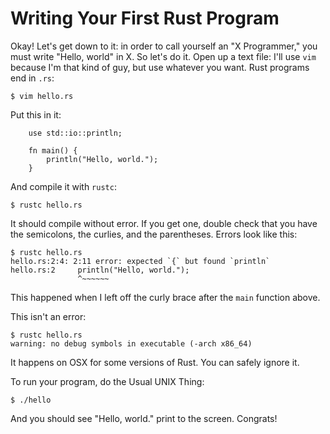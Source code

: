 Writing Your First Rust Program
===============================

Okay! Let's get down to it: in order to call yourself an "X Programmer,"
you must write "Hello, world" in X. So let's do it. Open up a text file:
I'll use `vim` because I'm that kind of guy, but use whatever you want.
Rust programs end in `.rs`:

    $ vim hello.rs

Put this in it:

~~~ {.rust}
    use std::io::println;

    fn main() {
        println("Hello, world.");
    }
~~~

And compile it with `rustc`:

    $ rustc hello.rs

It should compile without error. If you get one, double check that you
have the semicolons, the curlies, and the parentheses. Errors look like
this:

    $ rustc hello.rs
    hello.rs:2:4: 2:11 error: expected `{` but found `println`
    hello.rs:2     println("Hello, world.");
                   ^~~~~~~

This happened when I left off the curly brace after the `main` function
above. 

This isn't an error:

    $ rustc hello.rs
    warning: no debug symbols in executable (-arch x86_64)
    
It happens on OSX for some versions of Rust. You can safely ignore it.

To run your program, do the Usual UNIX Thing:

    $ ./hello

And you should see "Hello, world." print to the screen. Congrats!
